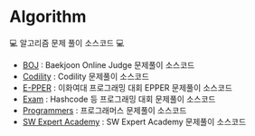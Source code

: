 # Algorithm
:computer: 알고리즘 문제 풀이 소스코드 :computer:
- [BOJ](https://github.com/jionchu/Algorithm/tree/master/BOJ) : Baekjoon Online Judge 문제풀이 소스코드
- [Codility](https://github.com/jionchu/Algorithm/tree/master/Codility) : Codility 문제풀이 소스코드
- [E-PPER](https://github.com/jionchu/Algorithm/tree/master/E-PPER) : 이화여대 프로그래밍 대회 EPPER 문제풀이 소스코드
- [Exam](https://github.com/jionchu/Algorithm/tree/master/Exam) : Hashcode 등 프로그래밍 대회 문제풀이 소스코드
- [Programmers](https://github.com/jionchu/Algorithm/tree/master/Programmers) : 프로그래머스 문제풀이 소스코드
- [SW Expert Academy](https://github.com/jionchu/Algorithm/tree/master/SW%20Expert%20Academy) : SW Expert Academy 문제풀이 소스코드
